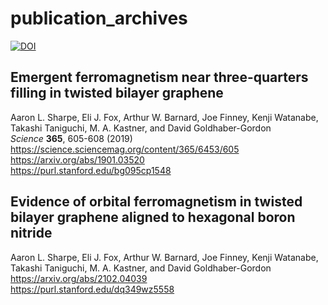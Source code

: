 # publication_archives

[![DOI](https://zenodo.org/badge/370530650.svg)](https://zenodo.org/badge/latestdoi/370530650)

## Emergent ferromagnetism near three-quarters filling in twisted bilayer graphene
Aaron L. Sharpe, Eli J. Fox, Arthur W. Barnard, Joe Finney, Kenji Watanabe, Takashi Taniguchi, M. A. Kastner, and David Goldhaber-Gordon  
*Science* **365**, 605-608 (2019)  
<https://science.sciencemag.org/content/365/6453/605>  
<https://arxiv.org/abs/1901.03520>  
<https://purl.stanford.edu/bg095cp1548>

## Evidence of orbital ferromagnetism in twisted bilayer graphene aligned to hexagonal boron nitride
Aaron L. Sharpe, Eli J. Fox, Arthur W. Barnard, Joe Finney, Kenji Watanabe, Takashi Taniguchi, M. A. Kastner, and David Goldhaber-Gordon  
<https://arxiv.org/abs/2102.04039>  
<https://purl.stanford.edu/dq349wz5558>

